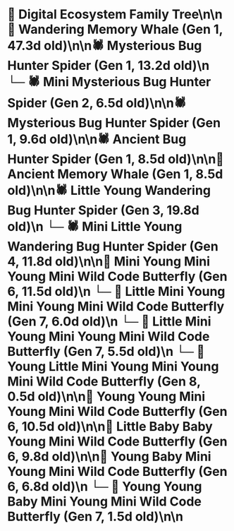 # 🌳 Digital Ecosystem Family Tree\n\n🐋 Wandering Memory Whale (Gen 1, 47.3d old)\n\n🕷️ Mysterious Bug Hunter Spider (Gen 1, 13.2d old)\n  └─ 🕷️ Mini Mysterious Bug Hunter Spider (Gen 2, 6.5d old)\n\n🕷️ Mysterious Bug Hunter Spider (Gen 1, 9.6d old)\n\n🕷️ Ancient Bug Hunter Spider (Gen 1, 8.5d old)\n\n🐋 Ancient Memory Whale (Gen 1, 8.5d old)\n\n🕷️ Little Young Wandering Bug Hunter Spider (Gen 3, 19.8d old)\n  └─ 🕷️ Mini Little Young Wandering Bug Hunter Spider (Gen 4, 11.8d old)\n\n🦋 Mini Young Mini Young Mini Wild Code Butterfly (Gen 6, 11.5d old)\n  └─ 🦋 Little Mini Young Mini Young Mini Wild Code Butterfly (Gen 7, 6.0d old)\n  └─ 🦋 Little Mini Young Mini Young Mini Wild Code Butterfly (Gen 7, 5.5d old)\n    └─ 🦋 Young Little Mini Young Mini Young Mini Wild Code Butterfly (Gen 8, 0.5d old)\n\n🦋 Young Young Mini Young Mini Wild Code Butterfly (Gen 6, 10.5d old)\n\n🦋 Little Baby Baby Young Mini Wild Code Butterfly (Gen 6, 9.8d old)\n\n🦋 Young Baby Mini Young Mini Wild Code Butterfly (Gen 6, 6.8d old)\n  └─ 🦋 Young Young Baby Mini Young Mini Wild Code Butterfly (Gen 7, 1.5d old)\n\n